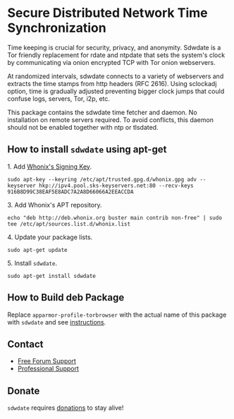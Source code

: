 # Secure Distributed Network Time Synchronization #

Time keeping is crucial for security, privacy, and anonymity. Sdwdate is a Tor
friendly replacement for rdate and ntpdate that sets the system's clock by
communicating via onion encrypted TCP with Tor onion webservers.

At randomized intervals, sdwdate connects to a variety of webservers and
extracts the time stamps from http headers (RFC 2616).
Using sclockadj option, time is gradually adjusted preventing bigger clock
jumps that could confuse logs, servers, Tor, i2p, etc.

This package contains the sdwdate time fetcher and daemon. No
installation on remote servers required. To avoid conflicts, this daemon
should not be enabled together with ntp or tlsdated.
## How to install `sdwdate` using apt-get ##

1\. Add [Whonix's Signing Key](https://www.whonix.org/wiki/Whonix_Signing_Key).

```
sudo apt-key --keyring /etc/apt/trusted.gpg.d/whonix.gpg adv --keyserver hkp://ipv4.pool.sks-keyservers.net:80 --recv-keys 916B8D99C38EAF5E8ADC7A2A8D66066A2EEACCDA
```

3\. Add Whonix's APT repository.

```
echo "deb http://deb.whonix.org buster main contrib non-free" | sudo tee /etc/apt/sources.list.d/whonix.list
```

4\. Update your package lists.

```
sudo apt-get update
```

5\. Install `sdwdate`.

```
sudo apt-get install sdwdate
```

## How to Build deb Package ##

Replace `apparmor-profile-torbrowser` with the actual name of this package with `sdwdate` and see [instructions](https://www.whonix.org/wiki/Dev/Build_Documentation/apparmor-profile-torbrowser).

## Contact ##

* [Free Forum Support](https://forums.whonix.org)
* [Professional Support](https://www.whonix.org/wiki/Professional_Support)

## Donate ##

`sdwdate` requires [donations](https://www.whonix.org/wiki/Donate) to stay alive!
